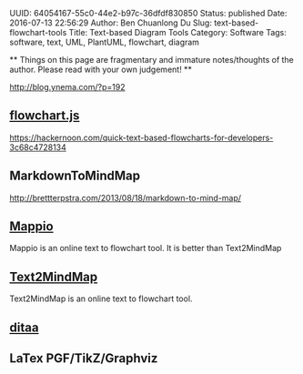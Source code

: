 UUID: 64054167-55c0-44e2-b97c-36dfdf830850
Status: published
Date: 2016-07-13 22:56:29
Author: Ben Chuanlong Du
Slug: text-based-flowchart-tools
Title: Text-based Diagram Tools
Category: Software
Tags: software, text, UML, PlantUML, flowchart, diagram

**
Things on this page are
fragmentary and immature notes/thoughts of the author.
Please read with your own judgement!
**

http://blog.ynema.com/?p=192

## [flowchart.js](http://flowchart.js.org/)

https://hackernoon.com/quick-text-based-flowcharts-for-developers-3c68c4728134


## MarkdownToMindMap

http://brettterpstra.com/2013/08/18/markdown-to-mind-map/

## [Mappio](http://mappio.com/)

Mappio is an online text to flowchart tool.
It is better than Text2MindMap

## [Text2MindMap](https://www.text2mindmap.com/)

Text2MindMap is an online text to flowchart tool.

## [ditaa](http://ditaa.sourceforge.net/)

## LaTex PGF/TikZ/Graphviz
